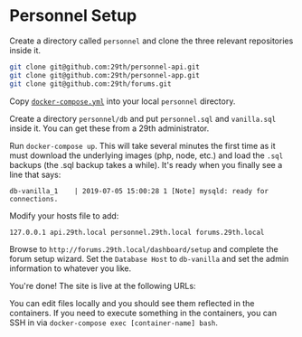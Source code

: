 # Personnel Setup

Create a directory called `personnel` and clone the three relevant repositories inside it.

```bash
git clone git@github.com:29th/personnel-api.git
git clone git@github.com:29th/personnel-app.git
git clone git@github.com:29th/forums.git
```

Copy [`docker-compose.yml`](docker-compose.yml) into your local `personnel` directory.

Create a directory `personnel/db` and put `personnel.sql` and `vanilla.sql` inside it.
You can get these from a 29th administrator.

Run `docker-compose up`. This will take several minutes the first time as it must download
the underlying images (php, node, etc.) and load the `.sql` backups (the .sql backup takes a while).
It's ready when you finally see a line that says:

```
db-vanilla_1    | 2019-07-05 15:00:28 1 [Note] mysqld: ready for connections.
```

Modify your hosts file to add:

```
127.0.0.1 api.29th.local personnel.29th.local forums.29th.local
```

Browse to `http://forums.29th.local/dashboard/setup` and complete the forum setup wizard.
Set the `Database Host` to `db-vanilla` and set the admin information to whatever you like.

You're done! The site is live at the following URLs:

You can edit files locally and you should see them reflected in the containers. If you need to
execute something in the containers, you can SSH in via `docker-compose exec [container-name] bash`.
